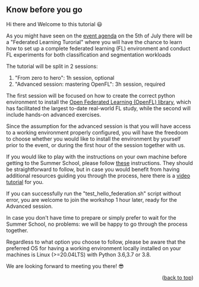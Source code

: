 <!-- FEDERATED LEARNING TUTORIAL -->
## Know before you go

Hi there and Welcome to this tutorial :smiley:

As you might have seen on the [event agenda](https://www.neurosummerschool.org/) on the 5th of July there will be a "Federated Learning Turorial" where you will have the chance to learn how to set up a complete federated learning (FL) environment and conduct FL experiments for both classification and segmentation workloads

The tutorial will be split in 2 sessions:
1. "From zero to hero": 1h session, optional
2. "Advanced session: mastering OpenFL": 3h session, required

The first session will be focused on how to create the correct python environment to install the [Open Federated Learning (OpenFL) library](https://github.com/intel/openfl), which has facilitated the largest to-date real-world FL study, while the second will include hands-on advanced exercises.
 
Since the assumption for the advanced session is that you will have access to a working environment properly configured, you will have the freedoom to choose whether you would like to install the environment by yourself prior to the event, or during the first hour of the session together with us.

If you would like to play with the instructions on your own machine before getting to the Summer School, please follow [these](https://github.com/walteriviera/FL_aux/blob/main/create_fl_env.txt) instructions. They should be straightforward to follow, but in case you would benefit from having additional resources guiding you through the process, here there is a [video tutorial](https://www.intel.co.uk/content/www/uk/en/now/ai-video-series/building-the-federation.html) for you.

If you can successfully run the "test_hello_federation.sh" script without error, you are welcome to join the workshop 1 hour later, ready for the Advanced session.

In case you don't have time to prepare or simply prefer to wait for the Summer School, no problems: we will be happy to go through the process together.

Regardless to what option you choose to follow, please be aware that the preferred OS for having a working environment locally installed on your machines is Linux (>=20.04LTS) with Python 3.6,3.7 or 3.8.

We are looking forward to meeting you there! :sunglasses:

<p align="right">(<a href="#top">back to top</a>)</p>

